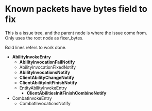 ﻿# Known packets have bytes field to fix
This is a issue tree, and the parent node is where the issue come from.   
Only uses the root node as fixer_bytes. 

Bold lines refers to work done.

- **AbilityInvokeEntry**
  - **AbilityInvocationFailNotify**
  - AbilityInvocationFixedNotify
  - **AbilityInvocationsNotify**
  - **ClientAbilityChangeNotify**
  - **ClientAbilityInitFinishNotify**
  - EntityAbilityInvokeEntry
    - **ClientAbilitiesInitFinishCombineNotify**
- CombatInvokeEntry
  - CombatInvocationsNotify